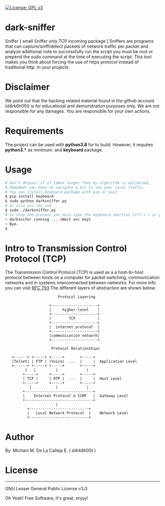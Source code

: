 [![License: GPL v3](https://img.shields.io/badge/License-GPLv3-blue.svg)](https://www.gnu.org/licenses/gpl-3.0)

# dark-sniffer
Sniffer [ small Sniffer only TCP incoming package ] Sniffers are programs that can capture/sniff/detect packets of network traffic per packet and analyze additional note to successfully run the script you must be root or prepend the sudo command at the time of executing the script. This tool makes you think about forcing the use of https protocol instead of traditional http. In your projects.

# Disclaimer
We point out that the hacking related material found in the github account (d4rk6h05t) is for educational and demonstration purposes only.
We are not responsible for any damages. You are responsible for your own actions.

# Requirements
The project can be used with **python3.8** for to build. However, it requires __python3.*__ as minimum.
 and **keyboard** package.

# Usage
```sh
# Don't despair if it takes longer than my algorithm is optimized, 
# Remember you have to navigate a bit to see your local traffic
# You can install keyboard package with pip or pip3
$ pip install keyboard
$ sudo python darksniffer.py
# or also you can use
$ sudo ./darksniffer.py
# to stop the process you must type the keyboard shortcut ctrl + c or press  several times esc to exit!
> darksnifer running ... (Wait esc key)
> Bye.
$

```
# Intro to Transmission Control Protocol (TCP)
The Transmission Control Protocol (TCP) is used as a a host-to-host protocol between hosts on a computer for packet switching,
communication networks and in systems interconnected between networks.
For more info you can visit [RFC 793](https://tools.ietf.org/html/rfc793)
The different layers of abstraction are shown below.
                            
                            Protocol Layering

                        +---------------------+
                        |     higher-level    |
                        +---------------------+
                        |        TCP          |
                        +---------------------+
                        |  internet protocol  |
                        +---------------------+
                        |communication network|
                        +---------------------+
                        
                         Protocol Relationships 

       +------+ +-----+ +-----+       +-----+
       |Telnet| | FTP | |Voice|  ...  |     |  Application Level
       +------+ +-----+ +-----+       +-----+
             |   |         |             |
            +-----+     +-----+       +-----+
            | TCP |     | RTP |  ...  |     |  Host Level
            +-----+     +-----+       +-----+
               |           |             |
            +-------------------------------+
            |    Internet Protocol & ICMP   |  Gateway Level
            +-------------------------------+
                           |
              +---------------------------+
              |   Local Network Protocol  |    Network Level
              +---------------------------+

                         


# Author
By: Michani M. De La Calleja E. ( d4rk6h05t ) 


# License
----

GNU Lesser General Public License v3.0

Oh Yeah! Free Software,  it's great, enjoy!
